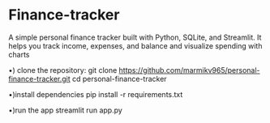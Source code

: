 # Finance-tracker
A simple personal finance tracker built with Python, SQLite, and Streamlit. It helps you track income, expenses, and balance and visualize spending with charts

•) clone the repository:
git clone https://github.com/marmikv965/personal-finance-tracker.git
cd personal-finance-tracker

•)install dependencies 
pip install -r requirements.txt

•)run the app
streamlit run app.py


